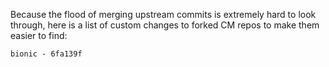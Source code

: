 Because the flood of merging upstream commits is extremely hard to look through, here is a list of custom changes to forked CM repos to make them easier to find:

    bionic - 6fa139f

